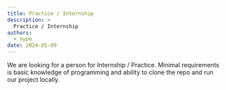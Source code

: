 ```yaml
---
title: Practice / Internship
description: >
  Practice / Internship
authors:
  - nype
date: 2024-05-09
---
```


We are looking for a person for Internship / Practice. Minimal requirements is basic knowledge of programming and ability to clone the repo and run our project locally.

